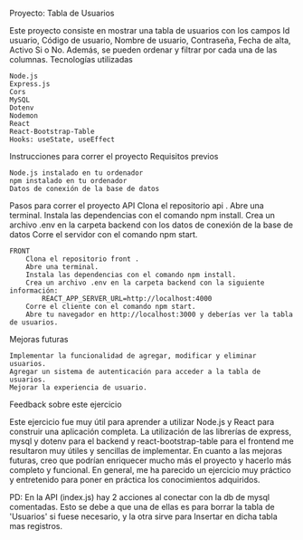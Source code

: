 Proyecto: Tabla de Usuarios

Este proyecto consiste en mostrar una tabla de usuarios con los campos Id usuario, Código de usuario, Nombre de usuario, Contraseña, Fecha de alta, Activo Si o No. Además, se pueden ordenar y filtrar por cada una de las columnas.
Tecnologías utilizadas

    Node.js
    Express.js
    Cors
    MySQL
    Dotenv
    Nodemon
    React
    React-Bootstrap-Table
    Hooks: useState, useEffect

Instrucciones para correr el proyecto
Requisitos previos

    Node.js instalado en tu ordenador
    npm instalado en tu ordenador
    Datos de conexión de la base de datos

Pasos para correr el proyecto
    API
        Clona el repositorio api .
        Abre una terminal.
        Instala las dependencias con el comando npm install.
        Crea un archivo .env en la carpeta backend con los datos de conexión de la base de datos
        Corre el servidor con el comando npm start.

    FRONT
        Clona el repositorio front .
        Abre una terminal.
        Instala las dependencias con el comando npm install.
        Crea un archivo .env en la carpeta backend con la siguiente información:
            REACT_APP_SERVER_URL=http://localhost:4000
        Corre el cliente con el comando npm start.
        Abre tu navegador en http://localhost:3000 y deberías ver la tabla de usuarios.

Mejoras futuras

    Implementar la funcionalidad de agregar, modificar y eliminar usuarios.
    Agregar un sistema de autenticación para acceder a la tabla de usuarios.
    Mejorar la experiencia de usuario.

Feedback sobre este ejercicio

Este ejercicio fue muy útil para aprender a utilizar Node.js y React para construir una aplicación completa. La utilización de las librerías de express, mysql y dotenv para el backend y react-bootstrap-table para el frontend me resultaron muy útiles y sencillas de implementar. En cuanto a las mejoras futuras, creo que podrían enriquecer mucho más el proyecto y hacerlo más completo y funcional. En general, me ha parecido un ejercicio muy práctico y entretenido para poner en práctica los conocimientos adquiridos.


PD: En la API (index.js) hay 2 acciones al conectar con la db de mysql comentadas. Esto se debe a que una de ellas es para borrar la tabla de 'Usuarios' si fuese necesario, y la otra sirve para Insertar en dicha tabla mas registros.
